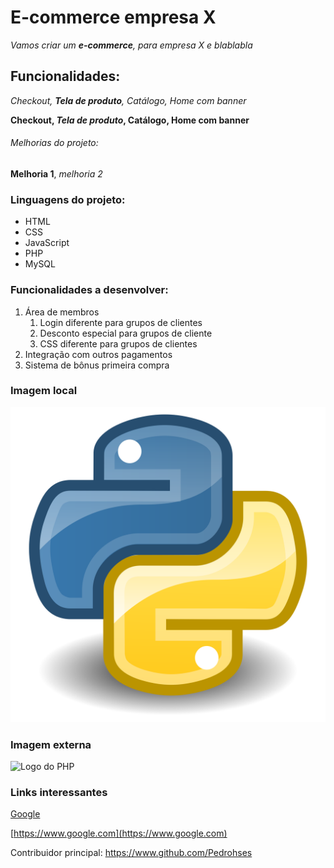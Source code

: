 # E-commerce empresa X

_Vamos criar um **e-commerce**, para *empresa X* e blablabla_

## Funcionalidades:

_Checkout, **Tela de produto**, Catálogo, Home com banner_

**Checkout, _Tela de produto_, Catálogo, Home com banner**

###### Melhorias do projeto:

__Melhoria 1__, _melhoria 2_

### Linguagens do projeto:

* HTML
* CSS
* JavaScript
* PHP
* MySQL

### Funcionalidades a desenvolver:

1. Área de membros
    1. Login diferente para grupos de clientes
    2. Desconto especial para grupos de cliente
    3. CSS diferente para grupos de clientes
2. Integração com outros pagamentos
3. Sistema de bônus primeira compra

### Imagem local

![Logo do Python](img/python-logo-png-open-2000.png)

### Imagem externa

![Logo do PHP](https://encrypted-tbn0.gstatic.com/images?q=tbn:ANd9GcQXPjhLoxSoMuT3ZPDFo7DgDvVI9bBxea1BoBvFuzIt&s)

### Links interessantes

[Google](https://www.google.com)

[https://www.google.com](https://www.google.com)

Contribuidor principal: https://www.github.com/Pedrohses

